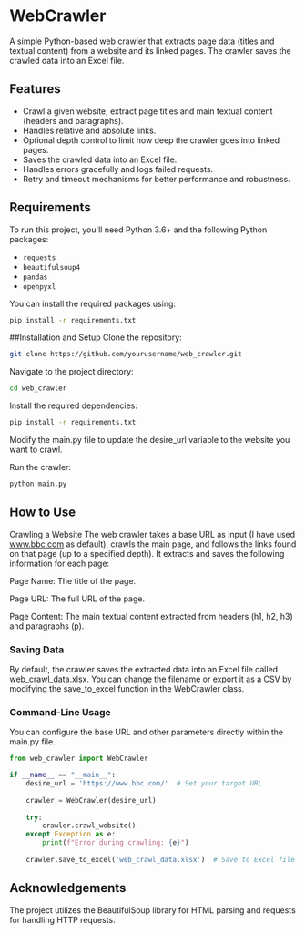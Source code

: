 
# WebCrawler

A simple Python-based web crawler that extracts page data (titles and textual content) from a website and its linked pages. The crawler saves the crawled data into an Excel file.

## Features

- Crawl a given website, extract page titles and main textual content (headers and paragraphs).
- Handles relative and absolute links.
- Optional depth control to limit how deep the crawler goes into linked pages.
- Saves the crawled data into an Excel file.
- Handles errors gracefully and logs failed requests.
- Retry and timeout mechanisms for better performance and robustness.

## Requirements

To run this project, you'll need Python 3.6+ and the following Python packages:

- `requests`
- `beautifulsoup4`
- `pandas`
- `openpyxl`

You can install the required packages using:

```bash
pip install -r requirements.txt
```

##Installation and Setup
Clone the repository:

```bash
git clone https://github.com/yourusername/web_crawler.git
```

Navigate to the project directory:

```bash
cd web_crawler
```
Install the required dependencies:

```bash
pip install -r requirements.txt
```
Modify the main.py file to update the desire_url variable to the website you want to crawl.

Run the crawler:

```bash
python main.py
```

## How to Use

Crawling a Website
The web crawler takes a base URL as input (I have used www.bbc.com as default), crawls the main page, and follows the links found on that page (up to a specified depth). It extracts and saves the following information for each page:

Page Name: The title of the page.

Page URL: The full URL of the page.

Page Content: The main textual content extracted from headers (h1, h2, h3) and paragraphs (p).

### Saving Data

By default, the crawler saves the extracted data into an Excel file called web_crawl_data.xlsx. You can change the filename or export it as a CSV by modifying the save_to_excel function in the WebCrawler class.

### Command-Line Usage
You can configure the base URL and other parameters directly within the main.py file.

```python
from web_crawler import WebCrawler

if __name__ == "__main__":
    desire_url = 'https://www.bbc.com/'  # Set your target URL
    
    crawler = WebCrawler(desire_url)
    
    try:
        crawler.crawl_website()
    except Exception as e:
        print(f"Error during crawling: {e}")
    
    crawler.save_to_excel('web_crawl_data.xlsx')  # Save to Excel file
```
## Acknowledgements
The project utilizes the BeautifulSoup library for HTML parsing and requests for handling HTTP requests.

